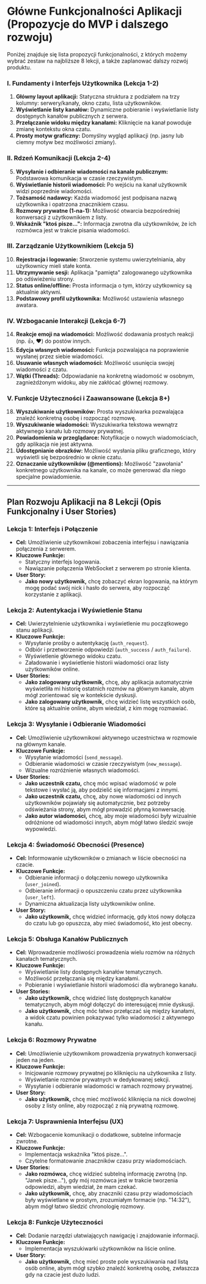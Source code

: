 # Główne Funkcjonalności Aplikacji (Propozycje do MVP i dalszego rozwoju)

Poniżej znajduje się lista propozycji funkcjonalności, z których możemy wybrać zestaw na najbliższe 8 lekcji, a także zaplanować dalszy rozwój produktu.

### I. Fundamenty i Interfejs Użytkownika (Lekcja 1-2)
1.  **Główny layout aplikacji:** Statyczna struktura z podziałem na trzy kolumny: serwery/kanały, okno czatu, lista użytkowników.
2.  **Wyświetlanie listy kanałów:** Dynamiczne pobieranie i wyświetlanie listy dostępnych kanałów publicznych z serwera.
3.  **Przełączanie widoku między kanałami:** Kliknięcie na kanał powoduje zmianę kontekstu okna czatu.
4.  **Prosty motyw graficzny:** Domyślny wygląd aplikacji (np. jasny lub ciemny motyw bez możliwości zmiany).

### II. Rdzeń Komunikacji (Lekcja 2-4)
5.  **Wysyłanie i odbieranie wiadomości na kanale publicznym:** Podstawowa komunikacja w czasie rzeczywistym.
6.  **Wyświetlanie historii wiadomości:** Po wejściu na kanał użytkownik widzi poprzednie wiadomości.
7.  **Tożsamość nadawcy:** Każda wiadomość jest podpisana nazwą użytkownika i opatrzona znacznikiem czasu.
8.  **Rozmowy prywatne (1-na-1):** Możliwość otwarcia bezpośredniej konwersacji z użytkownikiem z listy.
9.  **Wskaźnik "ktoś pisze...":** Informacja zwrotna dla użytkowników, że ich rozmówca jest w trakcie pisania wiadomości.

### III. Zarządzanie Użytkownikiem (Lekcja 5)
10. **Rejestracja i logowanie:** Stworzenie systemu uwierzytelniania, aby użytkownicy mieli stałe konta.
11. **Utrzymywanie sesji:** Aplikacja "pamięta" zalogowanego użytkownika po odświeżeniu strony.
12. **Status online/offline:** Prosta informacja o tym, którzy użytkownicy są aktualnie aktywni.
13. **Podstawowy profil użytkownika:** Możliwość ustawienia własnego awatara.

### IV. Wzbogacanie Interakcji (Lekcja 6-7)
14. **Reakcje emoji na wiadomości:** Możliwość dodawania prostych reakcji (np. 👍, ❤️) do postów innych.
15. **Edycja własnych wiadomości:** Funkcja pozwalająca na poprawienie wysłanej przez siebie wiadomości.
16. **Usuwanie własnych wiadomości:** Możliwość usunięcia swojej wiadomości z czatu.
17. **Wątki (Threads):** Odpowiadanie na konkretną wiadomość w osobnym, zagnieżdżonym widoku, aby nie zakłócać głównej rozmowy.

### V. Funkcje Użyteczności i Zaawansowane (Lekcja 8+)
18. **Wyszukiwanie użytkowników:** Prosta wyszukiwarka pozwalająca znaleźć konkretną osobę i rozpocząć rozmowę.
19. **Wyszukiwanie wiadomości:** Wyszukiwarka tekstowa wewnątrz aktywnego kanału lub rozmowy prywatnej.
20. **Powiadomienia w przeglądarce:** Notyfikacje o nowych wiadomościach, gdy aplikacja nie jest aktywna.
21. **Udostępnianie obrazków:** Możliwość wysłania pliku graficznego, który wyświetli się bezpośrednio w oknie czatu.
22. **Oznaczanie użytkowników (@mentions):** Możliwość "zawołania" konkretnego użytkownika na kanale, co może generować dla niego specjalne powiadomienie.

---

## Plan Rozwoju Aplikacji na 8 Lekcji (Opis Funkcjonalny i User Stories)

### Lekcja 1: Interfejs i Połączenie

-   **Cel:** Umożliwienie użytkownikowi zobaczenia interfejsu i nawiązania połączenia z serwerem.
-   **Kluczowe Funkcje:**
    -   Statyczny interfejs logowania.
    -   Nawiązanie połączenia WebSocket z serwerem po stronie klienta.
-   **User Story:**
    -   **Jako nowy użytkownik,** chcę zobaczyć ekran logowania, na którym mogę podać swój nick i hasło do serwera, aby rozpocząć korzystanie z aplikacji.

### Lekcja 2: Autentykacja i Wyświetlenie Stanu

-   **Cel:** Uwierzytelnienie użytkownika i wyświetlenie mu początkowego stanu aplikacji.
-   **Kluczowe Funkcje:**
    -   Wysyłanie prośby o autentykację (`auth_request`).
    -   Odbiór i przetworzenie odpowiedzi (`auth_success` / `auth_failure`).
    -   Wyświetlenie głównego widoku czatu.
    -   Załadowanie i wyświetlenie historii wiadomości oraz listy użytkowników online.
-   **User Stories:**
    -   **Jako zalogowany użytkownik,** chcę, aby aplikacja automatycznie wyświetliła mi historię ostatnich rozmów na głównym kanale, abym mógł zorientować się w kontekście dyskusji.
    -   **Jako zalogowany użytkownik,** chcę widzieć listę wszystkich osób, które są aktualnie online, abym wiedział, z kim mogę rozmawiać.

### Lekcja 3: Wysyłanie i Odbieranie Wiadomości

-   **Cel:** Umożliwienie użytkownikowi aktywnego uczestnictwa w rozmowie na głównym kanale.
-   **Kluczowe Funkcje:**
    -   Wysyłanie wiadomości (`send_message`).
    -   Odbieranie wiadomości w czasie rzeczywistym (`new_message`).
    -   Wizualne rozróżnienie własnych wiadomości.
-   **User Stories:**
    -   **Jako uczestnik czatu,** chcę móc wpisać wiadomość w pole tekstowe i wysłać ją, aby podzielić się informacjami z innymi.
    -   **Jako uczestnik czatu,** chcę, aby nowe wiadomości od innych użytkowników pojawiały się automatycznie, bez potrzeby odświeżania strony, abym mógł prowadzić płynną konwersację.
    -   **Jako autor wiadomości,** chcę, aby moje wiadomości były wizualnie odróżnione od wiadomości innych, abym mógł łatwo śledzić swoje wypowiedzi.

### Lekcja 4: Świadomość Obecności (Presence)

-   **Cel:** Informowanie użytkowników o zmianach w liście obecności na czacie.
-   **Kluczowe Funkcje:**
    -   Odbieranie informacji o dołączeniu nowego użytkownika (`user_joined`).
    -   Odbieranie informacji o opuszczeniu czatu przez użytkownika (`user_left`).
    -   Dynamiczna aktualizacja listy użytkowników online.
-   **User Story:**
    -   **Jako użytkownik,** chcę widzieć informację, gdy ktoś nowy dołącza do czatu lub go opuszcza, aby mieć świadomość, kto jest obecny.

### Lekcja 5: Obsługa Kanałów Publicznych

-   **Cel:** Wprowadzenie możliwości prowadzenia wielu rozmów na różnych kanałach tematycznych.
-   **Kluczowe Funkcje:**
    -   Wyświetlanie listy dostępnych kanałów tematycznych.
    -   Możliwość przełączania się między kanałami.
    -   Pobieranie i wyświetlanie historii wiadomości dla wybranego kanału.
-   **User Stories:**
    -   **Jako użytkownik,** chcę widzieć listę dostępnych kanałów tematycznych, abym mógł dołączyć do interesującej mnie dyskusji.
    -   **Jako użytkownik,** chcę móc łatwo przełączać się między kanałami, a widok czatu powinien pokazywać tylko wiadomości z aktywnego kanału.

### Lekcja 6: Rozmowy Prywatne

-   **Cel:** Umożliwienie użytkownikom prowadzenia prywatnych konwersacji jeden na jeden.
-   **Kluczowe Funkcje:**
    -   Inicjowanie rozmowy prywatnej po kliknięciu na użytkownika z listy.
    -   Wyświetlanie rozmów prywatnych w dedykowanej sekcji.
    -   Wysyłanie i odbieranie wiadomości w ramach rozmowy prywatnej.
-   **User Story:**
    -   **Jako użytkownik,** chcę mieć możliwość kliknięcia na nick dowolnej osoby z listy online, aby rozpocząć z nią prywatną rozmowę.

### Lekcja 7: Usprawnienia Interfejsu (UX)

-   **Cel:** Wzbogacenie komunikacji o dodatkowe, subtelne informacje zwrotne.
-   **Kluczowe Funkcje:**
    -   Implementacja wskaźnika "ktoś pisze...".
    -   Czytelne formatowanie znaczników czasu przy wiadomościach.
-   **User Stories:**
    -   **Jako rozmówca,** chcę widzieć subtelną informację zwrotną (np. "Janek pisze..."), gdy mój rozmówca jest w trakcie tworzenia odpowiedzi, abym wiedział, że mam czekać.
    -   **Jako użytkownik,** chcę, aby znaczniki czasu przy wiadomościach były wyświetlane w prostym, zrozumiałym formacie (np. "14:32"), abym mógł łatwo śledzić chronologię rozmowy.

### Lekcja 8: Funkcje Użyteczności

-   **Cel:** Dodanie narzędzi ułatwiających nawigację i znajdowanie informacji.
-   **Kluczowe Funkcje:**
    -   Implementacja wyszukiwarki użytkowników na liście online.
-   **User Story:**
    -   **Jako użytkownik,** chcę mieć proste pole wyszukiwania nad listą osób online, abym mógł szybko znaleźć konkretną osobę, zwłaszcza gdy na czacie jest dużo ludzi.
